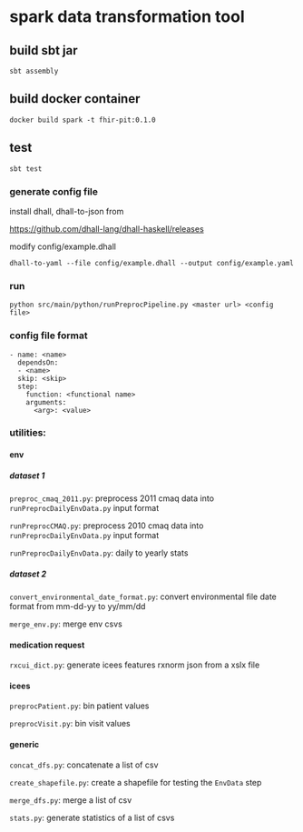 # spark data transformation tool #

## build sbt jar

```
sbt assembly
```

## build docker container

```
docker build spark -t fhir-pit:0.1.0
```

## test

```
sbt test
```


### generate config file

install dhall, dhall-to-json from

https://github.com/dhall-lang/dhall-haskell/releases

modify config/example.dhall

```
dhall-to-yaml --file config/example.dhall --output config/example.yaml
```

### run
```
python src/main/python/runPreprocPipeline.py <master url> <config file>
```

### config file format
```
- name: <name>
  dependsOn: 
  - <name>
  skip: <skip>
  step:
    function: <functional name>
    arguments:
      <arg>: <value>
```

### utilities:

#### env ####

##### dataset 1 #####

`preproc_cmaq_2011.py`: preprocess 2011 cmaq data into `runPreprocDailyEnvData.py` input format

`runPreprocCMAQ.py`: preprocess 2010 cmaq data into `runPreprocDailyEnvData.py` input format

`runPreprocDailyEnvData.py`: daily to yearly stats

##### dataset 2 #####

`convert_environmental_date_format.py`: convert environmental file date format from mm-dd-yy to yy/mm/dd

`merge_env.py`: merge env csvs

#### medication request ####

`rxcui_dict.py`: generate icees features rxnorm json from a xslx file

#### icees ####

`preprocPatient.py`: bin patient values

`preprocVisit.py`: bin visit values

#### generic

`concat_dfs.py`: concatenate a list of csv

`create_shapefile.py`: create a shapefile for testing the `EnvData` step

`merge_dfs.py`: merge a list of csv

`stats.py`: generate statistics of a list of csvs



